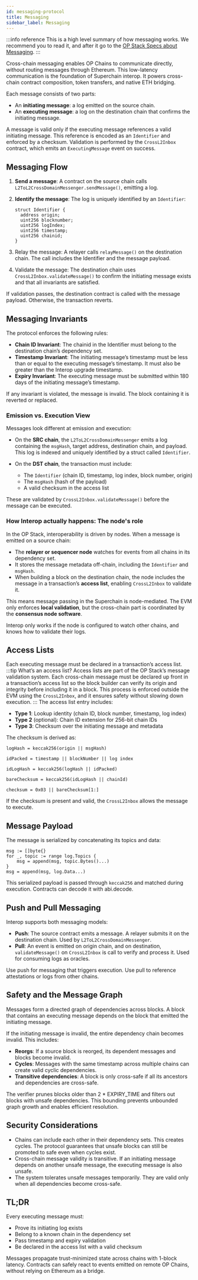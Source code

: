```yaml
---
id: messaging-protocol
title: Messaging
sidebar_label: Messaging
---
```


:::info reference
This is a high level summary of how messaging works. We recommend you to read it, and after it go to the [OP Stack Specs about Messaging](https://specs.optimism.io/interop/messaging.html).
:::

Cross-chain messaging enables OP Chains to communicate directly, without routing messages through Ethereum. This low-latency communication is the foundation of Superchain interop. It powers cross-chain contract composition, token transfers, and native ETH bridging.

Each message consists of two parts:
- An **initiating message**: a log emitted on the source chain.
- An **executing message**: a log on the destination chain that confirms the initiating message.

A message is valid only if the executing message references a valid initiating message. This reference is encoded as an `Identifier` and enforced by a checksum. Validation is performed by the `CrossL2Inbox` contract, which emits an `ExecutingMessage` event on success.

## Messaging Flow

1. **Send a message**: A contract on the source chain calls `L2ToL2CrossDomainMessenger.sendMessage()`, emitting a log.

2. **Identify the message**: The log is uniquely identified by an `Identifier`:

   ```solidity
   struct Identifier {
     address origin;
     uint256 blocknumber;
     uint256 logIndex;
     uint256 timestamp;
     uint256 chainid;
   } 
    ```

3. Relay the message: A relayer calls `relayMessage()` on the destination chain. The call includes the Identifier and the message payload.
4. Validate the message: The destination chain uses `CrossL2Inbox.validateMessage()` to confirm the initiating message exists and that all invariants are satisfied.

If validation passes, the destination contract is called with the message payload. Otherwise, the transaction reverts.

## Messaging Invariants

The protocol enforces the following rules:
- **Chain ID Invariant**: The chainid in the Identifier must belong to the destination chain’s dependency set.
- **Timestamp Invariant**: The initiating message’s timestamp must be less than or equal to the executing message’s timestamp. It must also be greater than the Interop upgrade timestamp.
- **Expiry Invariant**: The executing message must be submitted within 180 days of the initiating message’s timestamp.

If any invariant is violated, the message is invalid. The block containing it is reverted or replaced.

### Emission vs. Execution View

Messages look different at emission and execution:

- On the **SRC chain**, the `L2ToL2CrossDomainMessenger` emits a log containing the `msgHash`, target address, destination chain, and payload. This log is indexed and uniquely identified by a struct called `Identifier`.

- On the **DST chain**, the transaction must include:
  - The `Identifier` (chain ID, timestamp, log index, block number, origin)
  - The `msgHash` (hash of the payload)
  - A valid checksum in the access list

These are validated by `CrossL2Inbox.validateMessage()` before the message can be executed.

### How Interop actually happens: The node's role

In the OP Stack, interoperability is driven by nodes. When a message is emitted on a source chain:
- The **relayer or sequencer node** watches for events from all chains in its dependency set.
- It stores the message metadata off-chain, including the `Identifier` and `msgHash`.
- When building a block on the destination chain, the node includes the message in a transaction’s **access list**, enabling `CrossL2Inbox` to validate it.

This means message passing in the Superchain is node-mediated. The EVM only enforces **local validation**, but the cross-chain part is coordinated by the **consensus node software**.

Interop only works if the node is configured to watch other chains, and knows how to validate their logs.

## Access Lists

Each executing message must be declared in a transaction’s access list. 
:::tip What’s an access list?
Access lists are part of the OP Stack’s message validation system. Each cross-chain message must be declared up front in a transaction’s access list so the block builder can verify its origin and integrity before including it in a block. This process is enforced outside the EVM using the `CrossL2Inbox`, and it ensures safety without slowing down execution.
:::
The access list entry includes:
- **Type 1**: Lookup identity (chain ID, block number, timestamp, log index)
- **Type 2** (optional): Chain ID extension for 256-bit chain IDs
- **Type 3**: Checksum over the initiating message and metadata

The checksum is derived as:

`logHash = keccak256(origin || msgHash)`

`idPacked = timestamp || blockNumber || log index`

`idLogHash = keccak256(logHash || idPacked)`

`bareChecksum = keccak256(idLogHash || chainId)`

`checksum = 0x03 || bareChecksum[1:]`

If the checksum is present and valid, the `CrossL2Inbox` allows the message to execute.



## Message Payload

The message is serialized by concatenating its topics and data:

```solidity
msg := []byte{}
for _, topic := range log.Topics {
    msg = append(msg, topic.Bytes()...)
}
msg = append(msg, log.Data...)
```

This serialized payload is passed through `keccak256` and matched during execution. Contracts can decode it with abi.decode.

## Push and Pull Messaging

Interop supports both messaging models:
- **Push**: The source contract emits a message. A relayer submits it on the destination chain. Used by `L2ToL2CrossDomainMessenger`.
- **Pull**: An event is emitted on origin chain, and on destination, `validateMessage()` on `CrossL2Inbox` is call to verify and process it. Used for consuming logs as oracles.

Use push for messaging that triggers execution. Use pull to reference attestations or logs from other chains.

## Safety and the Message Graph

Messages form a directed graph of dependencies across blocks. A block that contains an executing message depends on the block that emitted the initiating message.

If the initiating message is invalid, the entire dependency chain becomes invalid. This includes:
- **Reorgs**: If a source block is reorged, its dependent messages and blocks become invalid.
- **Cycles**: Messages with the same timestamp across multiple chains can create valid cyclic dependencies.
- **Transitive dependencies**: A block is only cross-safe if all its ancestors and dependencies are cross-safe.

The verifier prunes blocks older than 2 * EXPIRY_TIME and filters out blocks with unsafe dependencies. This bounding prevents unbounded graph growth and enables efficient resolution.

## Security Considerations
- Chains can include each other in their dependency sets. This creates cycles. The protocol guarantees that unsafe blocks can still be promoted to safe even when cycles exist.
- Cross-chain message validity is transitive. If an initiating message depends on another unsafe message, the executing message is also unsafe.
- The system tolerates unsafe messages temporarily. They are valid only when all dependencies become cross-safe.

## TL;DR

Every executing message must:
- Prove its initiating log exists
- Belong to a known chain in the dependency set
- Pass timestamp and expiry validation
- Be declared in the access list with a valid checksum

Messages propagate trust-minimized state across chains with 1-block latency. Contracts can safely react to events emitted on remote OP Chains, without relying on Ethereum as a bridge.